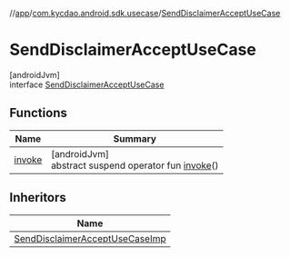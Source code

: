 //[app](../../../index.md)/[com.kycdao.android.sdk.usecase](../index.md)/[SendDisclaimerAcceptUseCase](index.md)

# SendDisclaimerAcceptUseCase

[androidJvm]\
interface [SendDisclaimerAcceptUseCase](index.md)

## Functions

| Name | Summary |
|---|---|
| [invoke](invoke.md) | [androidJvm]<br>abstract suspend operator fun [invoke](invoke.md)() |

## Inheritors

| Name |
|---|
| [SendDisclaimerAcceptUseCaseImp](../-send-disclaimer-accept-use-case-imp/index.md) |
